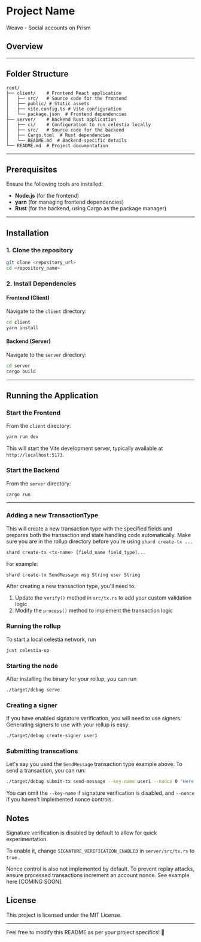 # Project Name 

Weave - Social accounts on Prism

## Overview  

---

## Folder Structure  

```
root/
├── client/    # Frontend React application
│   ├── src/   # Source code for the frontend
│   ├── public/ # Static assets
│   ├── vite.config.ts # Vite configuration
│   └── package.json  # Frontend dependencies
├── server/    # Backend Rust application
│   ├── ci/    # Configuration to run celestia locally
│   ├── src/   # Source code for the backend
│   ├── Cargo.toml  # Rust dependencies
│   └── README.md  # Backend-specific details
└── README.md  # Project documentation
```

---

## Prerequisites  

Ensure the following tools are installed:  
- **Node.js** (for the frontend)  
- **yarn** (for managing frontend dependencies)  
- **Rust** (for the backend, using Cargo as the package manager)  

---

## Installation  

### 1. Clone the repository  

```bash  
git clone <repository_url>  
cd <repository_name>  
```  

### 2. Install Dependencies  

#### Frontend (Client)  

Navigate to the `client` directory:  

```bash  
cd client  
yarn install  
```  

#### Backend (Server)  

Navigate to the `server` directory:  

```bash  
cd server  
cargo build  
```  

---

## Running the Application  

### Start the Frontend  

From the `client` directory:  

```bash  
yarn run dev  
```  

This will start the Vite development server, typically available at `http://localhost:5173`.  

### Start the Backend

From the `server` directory:

```bash  
cargo run
```
---

### Adding a new TransactionType

This will create a new transaction type with the specified fields and prepares both the transaction and state handling code automatically. Make sure you are in the rollup directory before you’re using `shard create-tx ...`

```bash
shard create-tx <tx-name> [field_name field_type]...
```

For example:

```bash
shard create-tx SendMessage msg String user String
```

After creating a new transaction type, you'll need to:

1. Update the `verify()` method in `src/tx.rs` to add your custom validation logic
2. Modify the `process()` method to implement the transaction logic

### Running the rollup

To start a local celestia network, run

```bash
just celestia-up
```

### Starting the node
After installing the binary for your rollup, you can run

```bash
./target/debug serve
```

### Creating a signer
If you have enabled signature verification, you will need to use signers. Generating signers to use with your rollup is easy:

```bash
./target/debug create-signer user1
```

### Submitting transcations

Let's say you used the `SendMessage` transaction type example above. To send a transaction, you can run:

```bash
./target/debug submit-tx send-message --key-name user1 --nonce 0 "Here is my message!" "Ryan"
```

You can omit the `--key-name` if signature verification is disabled, and `--nonce` if you haven't implemented nonce controls.

## Notes

Signature verification is disabled by default to allow for quick experimentation.

To enable it, change `SIGNATURE_VERIFICATION_ENABLED` in `server/src/tx.rs`  to `true` .

Nonce control is also not implemented by default. To prevent replay attacks, ensure processed transactions increment an account nonce. See example here [COMING SOON].


## License  

This project is licensed under the MIT License.  

---

Feel free to modify this README as per your project specifics! 🚀
